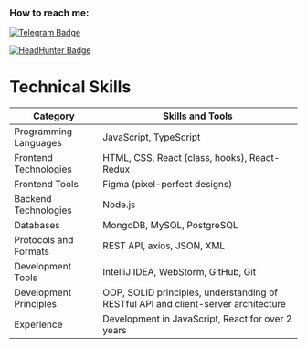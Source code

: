 ### How to reach me:

[![Telegram Badge](https://img.shields.io/badge/-ekaterina_miakisheva-blue?style=flat&logo=Telegram&logoColor=white)](https://t.me/ekaterina_miakisheva)

<div id="badges">
    <a href="https://omsk.hh.ru/resume/37056c84ff0d22dd8f0039ed1f337254715658">
        <img src="https://img.shields.io/badge/Head_Hunter-ekaterina_miakisheva-blue?labelColor=FF0000" alt="HeadHunter Badge"/>
    </a>
</div>

# Technical Skills

| Category                    | Skills and Tools                                                 |
|-----------------------------|------------------------------------------------------------------|
| Programming Languages       | JavaScript, TypeScript                                           |
| Frontend Technologies       | HTML, CSS, React (class, hooks), React-Redux                     |
| Frontend Tools              | Figma (pixel-perfect designs)                                    |
| Backend Technologies        | Node.js                                                          |
| Databases                   | MongoDB, MySQL, PostgreSQL                                       |
| Protocols and Formats       | REST API, axios, JSON, XML                                       |
| Development Tools           | IntelliJ IDEA, WebStorm, GitHub, Git                             |
| Development Principles      | OOP, SOLID principles, understanding of RESTful API and client-server architecture |
| Experience                  | Development in JavaScript, React for over 2 years                |



